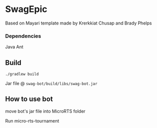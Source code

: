 # SwagEpic

Based on Mayari template made by Krerkkiat Chusap and Brady Phelps

### Dependencies
Java
Ant

## Build

```console
./gradlew build
```

Jar file @ `swag-bot/build/libs/swag-bot.jar`

## How to use bot

move bot's jar file into MicroRTS folder

Run micro-rts-tournament
